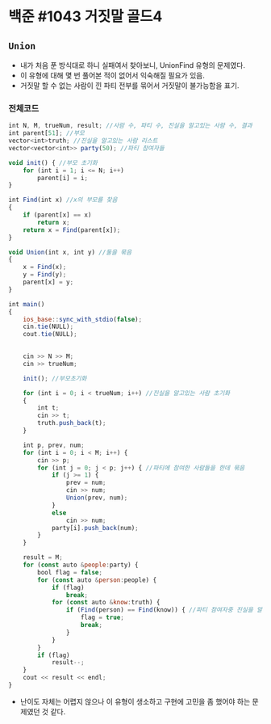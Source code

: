 # 백준 #1043 거짓말 골드4
`Union` 
---
- 내가 처음 푼 방식대로 하니 실패여서 찾아보니, UnionFind 유형의 문제였다.
- 이 유형에 대해 몇 번 풀어본 적이 없어서 익숙해질 필요가 있음.
- 거짓말 할 수 없는 사람이 낀 파티 전부를 묶어서 거짓말이 불가능함을 표기.

### 전체코드
```jsx
int N, M, trueNum, result; //사람 수, 파티 수, 진실을 알고있는 사람 수, 결과
int parent[51]; //부모
vector<int>truth; //진실을 알고있는 사람 리스트
vector<vector<int>> party(50); //파티 참여자들

void init() { //부모 초기화
	for (int i = 1; i <= N; i++)
		parent[i] = i;
}

int Find(int x) //x의 부모를 찾음
{
	if (parent[x] == x)
		return x;
	return x = Find(parent[x]);
}

void Union(int x, int y) //둘을 묶음
{
	x = Find(x);
	y = Find(y);
	parent[x] = y;
}

int main()
{
	ios_base::sync_with_stdio(false);
	cin.tie(NULL);
	cout.tie(NULL);

	
	cin >> N >> M;
	cin >> trueNum;

	init(); //부모초기화

	for (int i = 0; i < trueNum; i++) //진실을 알고있는 사람 초기화
	{
		int t;
		cin >> t;
		truth.push_back(t);
	}

	int p, prev, num;
	for (int i = 0; i < M; i++) {
		cin >> p;
		for (int j = 0; j < p; j++) { //파티에 참여한 사람들을 한데 묶음
			if (j >= 1) {
				prev = num;
				cin >> num;
				Union(prev, num);
			}
			else 
				cin >> num;
			party[i].push_back(num);
		}
	}

	result = M;
	for (const auto &people:party) {
		bool flag = false;
		for (const auto &person:people) {
			if (flag)
				break;
			for (const auto &know:truth) {
				if (Find(person) == Find(know)) { //파티 참여자중 진실을 알고있는 사람이 한 명이라도 있으면
					flag = true;
					break;
				}
			}
		}
		if (flag)
			result--;
	}
	cout << result << endl;
}
```
- 난이도 자체는 어렵지 않으나 이 유형이 생소하고 구현에 고민을 좀 했어야 하는 문제였던 것 같다.
